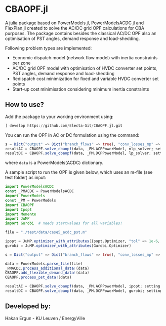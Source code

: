 # CBAOPF.jl

A julia package based on PowerModels.jl, PowerModelsACDC.jl and FlexPlan.jl created to solve the AC/DC grid OPF calculations for CBA purposes. The package contains besides the classical AC/DC OPF also an optimisation of PST angles, demand response and load-shedding.

Following problem types are implemented:

- Economic dispatch model (network flow model) with inertia constraints per zone
- AC/DC grid OPF model with optimisation of HVDC converter set points, PST angles, demand response and load-shedding 
- Redispatch cost minimization for fixed and variable HVDC converter set points
- Start-up cost minimisation considering minimum inertia constraints

## How to use?

Add the package to your working environment using:

```julia
] develop https://github.com/Electa-Git/CBAOPF.jl.git
```

You can run the OPF in AC or DC formulation using the command:

```julia
s = Dict("output" => Dict("branch_flows" => true), "conv_losses_mp" => true)
resultAC = CBAOPF.solve_cbaopf(data, _PM.ACPPowerModel, nlp_solver; setting = s)
resultDC = CBAOPF.solve_cbaopf(data, _PM.DCPPowerModel, lp_solver; setting = s)
```

where ```data``` is a PowerModels(ACDC) dictionary.

A sample script to run the OPF is given below, which uses an m-file (see test folder) as input:

```julia
import PowerModelsACDC
const _PMACDC = PowerModelsACDC
import PowerModels
const _PM = PowerModels
import CBAOPF
import Ipopt
import Memento
import JuMP
import Gurobi  # needs startvalues for all variables!

file = "./test/data/case5_acdc_pst.m"

ipopt = JuMP.optimizer_with_attributes(Ipopt.Optimizer, "tol" => 1e-6, "print_level" => 0)
gurobi = JuMP.optimizer_with_attributes(Gurobi.Optimizer)

s = Dict("output" => Dict("branch_flows" => true), "conv_losses_mp" => true)

data = PowerModels.parse_file(file)
_PMACDC.process_additional_data!(data)
CBAOPF.add_flexible_demand_data!(data)
CBAOPF.process_pst_data!(data)

resultAC = CBAOPF.solve_cbaopf(data, _PM.ACPPowerModel, ipopt; setting = s)
resultDC = CBAOPF.solve_cbaopf(data, _PM.DCPPowerModel, gurobi; setting = s)
```

## Developed by:

Hakan Ergun - KU Leuven / EnergyVille
